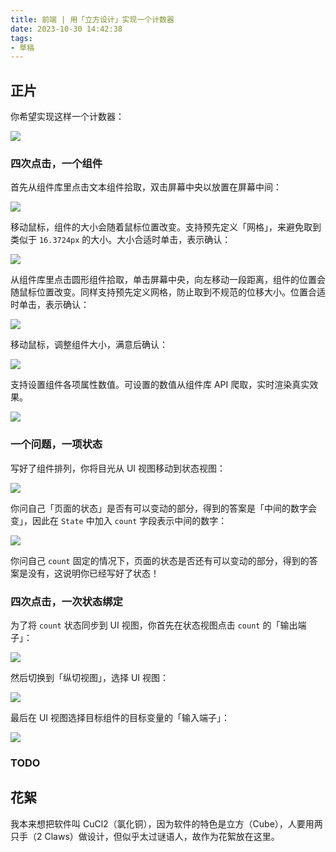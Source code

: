 ```yaml
---
title: 前端 | 用「立方设计」实现一个计数器
date: 2023-10-30 14:42:38
tags:
- 草稿
---
```


## 正片

你希望实现这样一个计数器：

![](counter.png)

### 四次点击，一个组件

首先从组件库里点击文本组件拾取，双击屏幕中央以放置在屏幕中间：

![](drag.png)

移动鼠标，组件的大小会随着鼠标位置改变。支持预先定义「网格」，来避免取到类似于 `16.3724px` 的大小。大小合适时单击，表示确认：

![](resize.png)

从组件库里点击圆形组件拾取，单击屏幕中央，向左移动一段距离，组件的位置会随鼠标位置改变。同样支持预先定义网格，防止取到不规范的位移大小。位置合适时单击，表示确认：

![](drag-circle.png)

移动鼠标，调整组件大小，满意后确认：

![](resize-circle.png)

支持设置组件各项属性数值。可设置的数值从组件库 API 爬取，实时渲染真实效果。

![](info.png)

### 一个问题，一项状态

写好了组件排列，你将目光从 UI 视图移动到状态视图：

![](double.png)

你问自己「页面的状态」是否有可以变动的部分，得到的答案是「中间的数字会变」，因此在 `State` 中加入 `count` 字段表示中间的数字：

![](state.png)

你问自己 `count` 固定的情况下，页面的状态是否还有可以变动的部分，得到的答案是没有，这说明你已经写好了状态！

### 四次点击，一次状态绑定

为了将 `count` 状态同步到 UI 视图，你首先在状态视图点击 `count` 的「输出端子」：

![](fn-output.png)

然后切换到「纵切视图」，选择 UI 视图：

![](fn-relation.png)

最后在 UI 视图选择目标组件的目标变量的「输入端子」：

![](fn-dest.png)

### TODO

## 花絮

我本来想把软件叫 CuCl2（氯化铜），因为软件的特色是立方（Cube），人要用两只手（2 Claws）做设计，但似乎太过谜语人，故作为花絮放在这里。
